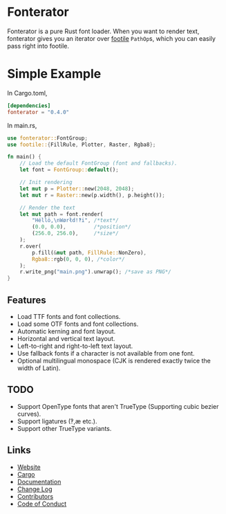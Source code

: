 # Fonterator
Fonterator is a pure Rust font loader.  When you want to render text, fonterator gives you an
iterator over [footile](https://crates.io/crates/footile) `PathOp`s, which you can easily pass
right into footile.

# Simple Example
In Cargo.toml,

```toml
[dependencies]
fonterator = "0.4.0"
```

In main.rs,
```rust
use fonterator::FontGroup;
use footile::{FillRule, Plotter, Raster, Rgba8};

fn main() {
    // Load the default FontGroup (font and fallbacks).
    let font = FontGroup::default();

    // Init rendering
    let mut p = Plotter::new(2048, 2048);
    let mut r = Raster::new(p.width(), p.height());

    // Render the text
    let mut path = font.render(
        "Héllö,\nWørłd!‽i", /*text*/
        (0.0, 0.0),         /*position*/
        (256.0, 256.0),     /*size*/
    );
    r.over(
        p.fill(&mut path, FillRule::NonZero),
        Rgba8::rgb(0, 0, 0), /*color*/
    );
    r.write_png("main.png").unwrap(); /*save as PNG*/
}
```

## Features
* Load TTF fonts and font collections.
* Load some OTF fonts and font collections.
* Automatic kerning and font layout.
* Horizontal and vertical text layout.
* Left-to-right and right-to-left text layout.
* Use fallback fonts if a character is not available from one font.
* Optional multilingual monospace (CJK is rendered exactly twice the width of Latin).

## TODO
* Support OpenType fonts that aren't TrueType (Supporting cubic bezier curves).
* Support ligatures (‽,æ etc.).
* Support other TrueType variants.

## Links
* [Website](https://code.plopgrizzly.com/fonterator)
* [Cargo](https://crates.io/crates/fonterator)
* [Documentation](https://docs.rs/fonterator)
* [Change Log](https://code.plopgrizzly.com/fonterator/CHANGELOG)
* [Contributors](https://code.plopgrizzly.com/fonterator/CONTRIBUTORS)
* [Code of Conduct](https://code.plopgrizzly.com/fonterator/CODEOFCONDUCT)
